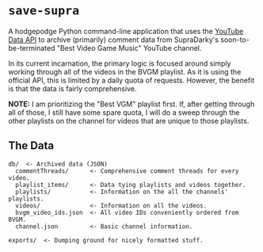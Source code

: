 # `save-supra`
A hodgepodge Python command-line application that uses the [YouTube Data API](https://developers.google.com/youtube/v3/docs)
to archive (primarily) comment data from SupraDarky's soon-to-be-terminated
"Best Video Game Music" YouTube channel.

In its current incarnation, the primary logic is focused around simply working
through all of the videos in the BVGM playlist. As it is using the official API,
this is limited by a daily quota of requests. However, the benefit is that the
data is fairly comprehensive.

**NOTE:** I am prioritizing the "Best VGM" playlist first. If, after getting
through all of those, I still have some spare quota, I will do a sweep through
the other playlists on the channel for videos that are unique to those playlists.

## The Data
```
db/  <- Archived data (JSON)
  commentThreads/      <- Comprehensive comment threads for every video.
  playlist_items/      <- Data tying playlists and videos together.
  playlists/           <- Information on the all the channels' playlists.
  videos/              <- Information on all the videos.
  bvgm_video_ids.json  <- All video IDs conveniently ordered from BVGM.
  channel.json         <- Basic channel information.

exports/  <- Dumping ground for nicely formatted stuff.
```
